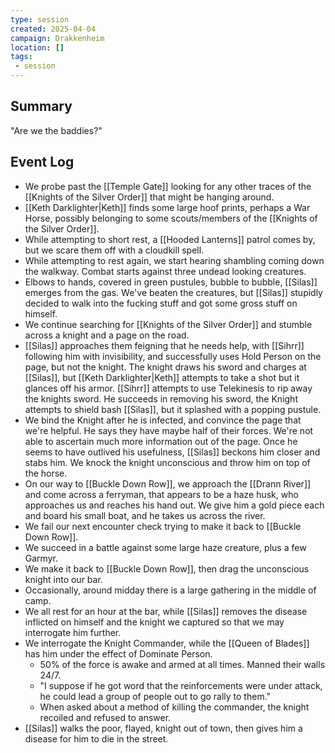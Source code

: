 ```yaml
---
type: session
created: 2025-04-04
campaign: Drakkenheim
location: []
tags:
 - session
---
```


## Summary

"Are we the baddies?"

## Event Log

- We probe past the [[Temple Gate]] looking for any other traces of the [[Knights of the Silver Order]] that might be hanging around.
- [[Keth Darklighter|Keth]] finds some large hoof prints, perhaps a War Horse, possibly belonging to some scouts/members of the [[Knights of the Silver Order]].
- While attempting to short rest, a [[Hooded Lanterns]] patrol comes by, but we scare them off with a cloudkill spell.
- While attempting to rest again, we start hearing shambling coming down the walkway. Combat starts against three undead looking creatures.
- Elbows to hands, covered in green pustules, bubble to bubble, [[Silas]] emerges from the gas. We've beaten the creatures, but [[Silas]] stupidly decided to walk into the fucking stuff and got some gross stuff on himself.
- We continue searching for [[Knights of the Silver Order]] and stumble across a knight and a page on the road.
- [[Silas]] approaches them feigning that he needs help, with [[Sihrr]] following him with invisibility, and successfully uses Hold Person on the page, but not the knight. The knight draws his sword and charges at [[Silas]], but [[Keth Darklighter|Keth]] attempts to take a shot but it glances off his armor. [[Sihrr]] attempts to use Telekinesis to rip away the knights sword. He succeeds in removing his sword, the Knight attempts to shield bash [[Silas]], but it splashed with a popping pustule.
- We bind the Knight after he is infected, and convince the page that we're helpful. He says they have maybe half of their forces. We're not able to ascertain much more information out of the page. Once he seems to have outlived his usefulness, [[Silas]] beckons him closer and stabs him. We knock the knight unconscious and throw him on top of the horse.
- On our way to [[Buckle Down Row]], we approach the [[Drann River]] and come across a ferryman, that appears to be a haze husk, who approaches us and reaches his hand out. We give him a gold piece each and board his small boat, and he takes us across the river.
- We fail our next encounter check trying to make it back to [[Buckle Down Row]].
- We succeed in a battle against some large haze creature, plus a few Garmyr.
- We make it back to [[Buckle Down Row]], then drag the unconscious knight into our bar.
- Occasionally, around midday there is a large gathering in the middle of camp.
- We all rest for an hour at the bar, while [[Silas]] removes the disease inflicted on himself and the knight we captured so that we may interrogate him further.
- We interrogate the Knight Commander, while the [[Queen of Blades]] has him under the effect of Dominate Person.
	- 50% of the force is awake and armed at all times. Manned their walls 24/7.
	- "I suppose if he got word that the reinforcements were under attack, he could lead a group of people out to go rally to them."
	- When asked about a method of killing the commander, the knight recoiled and refused to answer.
- [[Silas]] walks the poor, flayed, knight out of town, then gives him a disease for him to die in the street.